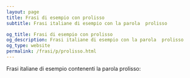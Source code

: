 ```yaml
---
layout: page
title: Frasi di esempio con prolisso 
subtitle: Frasi italiane di esempio con la parola  prolisso

og_title: Frasi di esempio con prolisso 
og_description: Frasi italiane di esempio con la parola  prolisso
og_type: website
permalink: /frasi/p/prolisso.html
---
```


Frasi italiane di esempio contenenti la parola prolisso:


